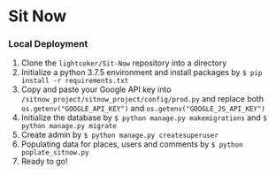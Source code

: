# Sit Now

### Local Deployment
1. Clone the `lightcoker/Sit-Now` repository into a directory
2. Initialize a python 3.7.5 environment and install packages by `$ pip install -r requirements.txt`
3. Copy and paste your Google API key into `/sitnow_project/sitnow_project/config/prod.py` and replace both `os.getenv("GOOGLE_API_KEY")` and `os.getenv("GOOGLE_JS_API_KEY")`
4. Initialize the database by `$ python manage.py makemigrations` and `$ python manage.py migrate`
5. Create admin by `$ python manage.py createsuperuser`
6. Populating data for places, users and comments by `$ python poplate_sitnow.py`
7. Ready to go!
